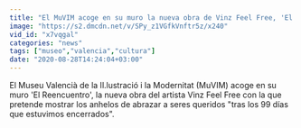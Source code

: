```yaml
---
title: "El MuVIM acoge en su muro la nueva obra de Vinz Feel Free, 'El Reencuentro'"
image: "https://s2.dmcdn.net/v/SPy_z1VGfkVnftr5z/x240"
vid_id: "x7vqgal"
categories: "news"
tags: ["museo","valencia","cultura"]
date: "2020-08-28T14:24:04+03:00"
---
```

El Museu Valencià de la Il.lustració i la Modernitat (MuVIM) acoge en su muro 'El Reencuentro', la nueva obra del artista Vinz Feel Free con la que pretende mostrar los anhelos de abrazar a seres queridos &quot;tras los 99 días que estuvimos encerrados&quot;.
